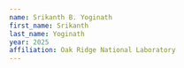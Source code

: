 ```yaml
---
name: Srikanth B. Yoginath
first_name: Srikanth
last_name: Yoginath
year: 2025
affiliation: Oak Ridge National Laboratory
---
```

